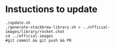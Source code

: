 # Instuctions to update

```
./update.sh
./generate-stackbrew-library.sh > ../official-images/library/rocket.chat
cd ../official-images
#git commit && git push && PR
```
